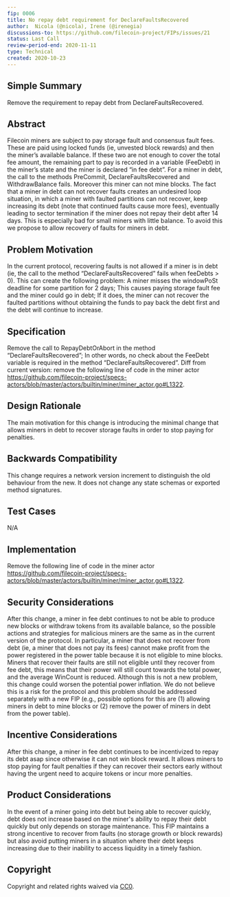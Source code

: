 ```yaml
---
fip: 0006
title: No repay debt requirement for DeclareFaultsRecovered
author:  Nicola (@nicola), Irene (@irenegia)
discussions-to: https://github.com/filecoin-project/FIPs/issues/21
status: Last Call
review-period-end: 2020-11-11
type: Technical
created: 2020-10-23
---
```



## Simple Summary 
Remove the requirement to repay debt from DeclareFaultsRecovered.

## Abstract
Filecoin miners are subject to pay storage fault and consensus fault fees.  These are paid using locked funds (ie, unvested block rewards) and then the miner’s available balance. If these two are not enough to cover the total fee amount, the remaining part to pay is recorded in a variable (FeeDebt) in the miner’s state and the miner is declared “in fee debt”.
For a miner in debt, the call to the methods PreCommit, DeclareFaultsRecovered and WithdrawBalance fails. Moreover this miner can not mine blocks.
The fact that a miner in debt can not recover faults creates an undesired loop situation, in which a miner with faulted partitions can not recover, keep increasing its debt (note that continued faults cause more fees), eventually leading to sector termination if the miner does not repay their debt after 14 days.  This is especially bad for small miners with little balance. To avoid this we propose to allow recovery of faults for miners in debt.

## Problem Motivation
In the current protocol, recovering faults is not allowed if a miner is in debt (ie, the call to the method “DeclareFaultsRecovered” fails when feeDebts > 0). This can create the following problem:
A miner misses the windowPoSt deadline for some partition for 2 days;
This causes paying storage fault fee and the miner could go in debt;
If it does, the miner can not recover the faulted partitions without obtaining the funds to pay back the debt first and the debt will continue to increase.


## Specification
Remove the call to RepayDebtOrAbort in the method “DeclareFaultsRecovered”;
In other words, no check about the FeeDebt variable is required in the method “DeclareFaultsRecovered”.
Diff from current version: remove the following line of code in the miner actor
https://github.com/filecoin-project/specs-actors/blob/master/actors/builtin/miner/miner_actor.go#L1322.


## Design Rationale
The main motivation for this change is introducing the minimal change that allows miners in debt to recover storage faults in order to stop paying for penalties.

## Backwards Compatibility
This change requires a network version increment to distinguish the old behaviour from the new. It does not change any state schemas or exported method signatures.

## Test Cases
N/A

## Implementation
Remove the following line of code in the miner actor
https://github.com/filecoin-project/specs-actors/blob/master/actors/builtin/miner/miner_actor.go#L1322.


## Security Considerations
After this change, a miner in fee debt continues to not be able to produce new blocks or withdraw tokens from its available balance, so the possible actions and strategies for malicious miners are the same as in the current version of the protocol. In particular, a miner that does not recover from debt (ie, a miner that does not pay its fees) cannot make profit from the power registered in the power table because it is not eligible to mine blocks. 
Miners that recover their faults are still not eligible until they recover from fee debt, this means that their power will still count towards the total power, and the average WinCount is reduced. Although this is not a new problem, this change could worsen the potential power inflation. We do not believe this is a risk for the protocol and this problem should be addressed separately with a new FIP (e.g., possible options for this are (1) allowing miners in debt to mine blocks or (2) remove the power of miners in debt from the power table).

## Incentive Considerations
After this change, a miner in fee debt continues to be incentivized to repay its debt asap since otherwise it can not win block reward. It allows miners to stop paying for fault penalties if they can recover their sectors early without having the urgent need to acquire tokens or incur more penalties.

## Product Considerations
In the event of a miner going into debt but being able to recover quickly, debt does not increase based on the miner's ability to repay their debt quickly but only depends on storage maintenance. This FIP maintains a strong incentive to recover from faults (no storage growth or block rewards) but also avoid putting miners in a situation where their debt keeps increasing due to their inability to access liquidity in a timely fashion.


## Copyright
Copyright and related rights waived via [CC0](https://creativecommons.org/publicdomain/zero/1.0/).
